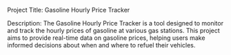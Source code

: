Project Title:
Gasoline Hourly Price Tracker

Description:
The Gasoline Hourly Price Tracker is a tool designed to monitor and track the hourly prices of gasoline at various gas stations. This project aims to provide real-time data on gasoline prices, helping users make informed decisions about when and where to refuel their vehicles.
